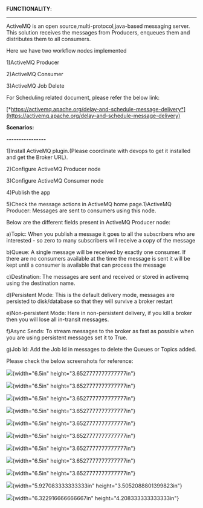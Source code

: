 **FUNCTIONALITY**:

--------------------------

ActiveMQ is an open source,multi-protocol,java-based messaging server.
This solution receives the messages from Producers, enqueues them and
distributes them to all consumers.

Here we have two workflow nodes implemented

1)ActiveMQ Producer

2)ActiveMQ Consumer

3)ActiveMQ Job Delete

For Scheduling related document, please refer the below link:

[*https://activemq.apache.org/delay-and-schedule-message-delivery*](https://activemq.apache.org/delay-and-schedule-message-delivery)

**Scenarios:**

**----------------**

1)Install ActiveMQ plugin.(Please coordinate with devops to get it
installed and get the Broker URL).

2)Configure ActiveMQ Producer node

3)Configure ActiveMQ Consumer node

4)Publish the app

5)Check the message actions in ActiveMQ home page.1)ActiveMQ Producer:
Messages are sent to consumers using this node.

Below are the different fields present in ActiveMQ Producer node:

a)Topic: When you publish a message it goes to all the subscribers who
are interested - so zero to many subscribers will receive a copy of the
message

b)Queue: A single message will be received by exactly one consumer. If
there are no consumers available at the time the message is sent it will
be kept until a consumer is available that can process the message

c)Destination: The messages are sent and received or stored in activemq
using the destination name.

d)Persistent Mode: This is the default delivery mode, messages are
persisted to disk/database so that they will survive a broker restart

e)Non-persistent Mode: Here in non-persistent delivery, if you kill a
broker then you will lose all in-transit messages.

f)Async Sends: To stream messages to the broker as fast as possible when
you are using persistent messages set it to True.

g)Job Id: Add the Job Id in messages to delete the Queues or Topics
added.

Please check the below screenshots for reference:

![](media/image5.png){width="6.5in" height="3.6527777777777777in"}

![](media/image3.png){width="6.5in" height="3.6527777777777777in"}

![](media/image9.png){width="6.5in" height="3.6527777777777777in"}

![](media/image4.png){width="6.5in" height="3.6527777777777777in"}

![](media/image8.png){width="6.5in" height="3.6527777777777777in"}

![](media/image11.png){width="6.5in" height="3.6527777777777777in"}

![](media/image10.png){width="6.5in" height="3.6527777777777777in"}

![](media/image7.png){width="6.5in" height="3.6527777777777777in"}

![](media/image6.png){width="6.5in" height="3.6527777777777777in"}

![](media/image2.png){width="5.927083333333333in"
height="3.5052088801399823in"}

![](media/image1.png){width="6.322916666666667in"
height="4.208333333333333in"}
